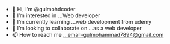 - 👋 Hi, I’m @gulmohdcoder
- 👀 I’m interested in ...Web developer
- 🌱 I’m currently learning ...web development from udemy
- 💞️ I’m looking to collaborate on ...as a web developer
- 📫 How to reach me ...email-gulmohammad7894@gmail.com

<!---
gulmohdcoder/gulmohdcoder is a ✨ special ✨ repository because its `README.md` (this file) appears on your GitHub profile.
You can click the Preview link to take a look at your changes.
--->
